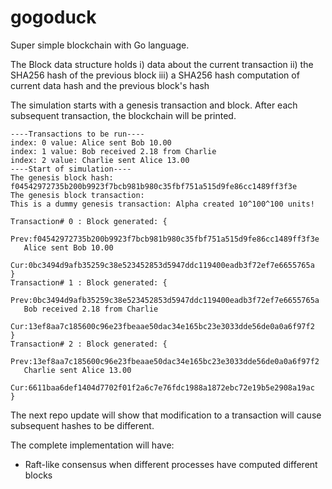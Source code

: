 # gogoduck
Super simple blockchain with Go language.

The Block data structure holds
i) data about the current transaction
ii) the SHA256 hash of the previous block
iii) a SHA256 hash computation of current data hash and the previous block's hash

The simulation starts with a genesis transaction and block. After each subsequent transaction, the blockchain will be printed.

```
----Transactions to be run----
index: 0 value: Alice sent Bob 10.00
index: 1 value: Bob received 2.18 from Charlie
index: 2 value: Charlie sent Alice 13.00
----Start of simulation----
The genesis block hash:
f04542972735b200b9923f7bcb981b980c35fbf751a515d9fe86cc1489ff3f3e
The genesis block transaction:
This is a dummy genesis transaction: Alpha created 10^100^100 units!

Transaction# 0 : Block generated: {
   Prev:f04542972735b200b9923f7bcb981b980c35fbf751a515d9fe86cc1489ff3f3e
   Alice sent Bob 10.00
   Cur:0bc3494d9afb35259c38e523452853d5947ddc119400eadb3f72ef7e6655765a
}
Transaction# 1 : Block generated: {
   Prev:0bc3494d9afb35259c38e523452853d5947ddc119400eadb3f72ef7e6655765a
   Bob received 2.18 from Charlie
   Cur:13ef8aa7c185600c96e23fbeaae50dac34e165bc23e3033dde56de0a0a6f97f2
}
Transaction# 2 : Block generated: {
   Prev:13ef8aa7c185600c96e23fbeaae50dac34e165bc23e3033dde56de0a0a6f97f2
   Charlie sent Alice 13.00
   Cur:6611baa6def1404d7702f01f2a6c7e76fdc1988a1872ebc72e19b5e2908a19ac
}

```

The next repo update will show that modification to a transaction will cause subsequent hashes to be different. 

The complete implementation will have:
- Raft-like consensus when different processes have computed different blocks